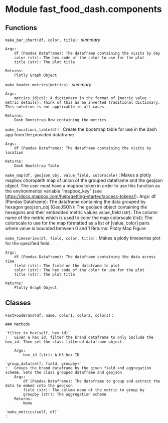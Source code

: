Module fast_food_dash.components
================================

Functions
---------

    
`make_bar_chart(df, color, title)`
:   _summary_
    
    Args:
        df (Pandas Dataframe): The dataframe containing the visits by day
        color (str): The hex code of the color to use for the plot
        title (str): The plot title
    
    Returns:
        Plotly Graph Object

    
`make_header_metrics(metrics)`
:   _summary_
    
    Args:
        metrics (dict): A dictionary in the format of {metric value : metric details}. Think of this as an inverted traditional dictionary. This solution is not applicable in all cases.
    
    Returns:
        Dash Bootstrap Row containing the metrics

    
`make_locations_table(df)`
:   Create the bootstrap table for use in the dash app from the provided dataframe
    
    Args:
        df (Pandas Dataframe): The dataframe containing the visits by location
        
    Returns:
        Dash Bootstrap Table

    
`make_map(df, geojson_obj, value_field, colorscale)`
:   Makes a plotly mapbox choropleth map of union of the grouped dataframe and the geojson object.
    The user must have a mapbox token in order to use this function as the environmental variable "mapbox_key" (see https://docs.mapbox.com/help/getting-started/access-tokens/).
    Args:
        df (Pandas Dataframe): The dataframe containing the data grouped by hexagon
        geojson_obj (GeoJSON): The geojson object containing the hexagons and their embedded metric values
        value_field (str): The column name of the metric which is used to color the map
        colorscale (list): The colorscale to use for the map formatted as a list of [value, color] pairs where value is bounded between 0 and 1
    Returns:
        Plotly Map Figure

    
`make_timeseries(df, field, color, title)`
:   Makes a plotly timeseries plot for the specified field.
    
    Args:
        df (Pandas Dataframe): The dataframe containing the data across time
        field (str): The field on the dataframe to plot
        color (str): The hex code of the color to use for the plot
        title (str): The plot title
    
    Returns:
        Plotly Graph Object

Classes
-------

`FastFoodBrand(df, name, color1, color2, color3)`
:   

    ### Methods

    `filter_to_hex(self, hex_id)`
    :   Given a hex id, filter the brand dataframe to only include the hex_id. Then set the class filtered dataframe object.
        
        Args:
            hex_id (str): A H3 hex ID

    `group_data(self, field, groupby)`
    :   Groups the brand dataframe by the given field and aggregation scheme. Sets the class grouped dataframe and geojson
        Args:
            df (Pandas Dataframe): The dataframe to group and extract the data to embed into the geojson
            field (str): The column name of the metric to group by
            groupby (str): The aggregation scheme
        Returns:
            None

    `make_metrics(self, df)`
    :